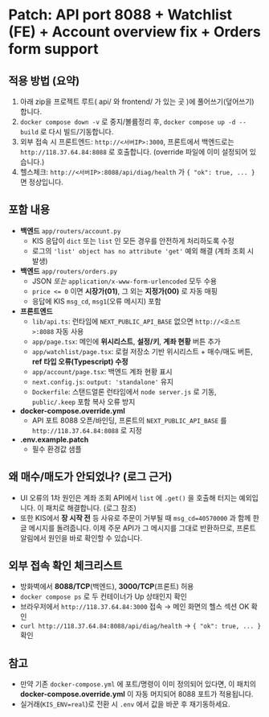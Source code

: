 # Patch: API port 8088 + Watchlist (FE) + Account overview fix + Orders form support

## 적용 방법 (요약)
1) 아래 zip을 프로젝트 루트( api/ 와 frontend/ 가 있는 곳 )에 풀어쓰기(덮어쓰기) 합니다.
2) `docker compose down -v` 로 중지/볼륨정리 후, `docker compose up -d --build` 로 다시 빌드/기동합니다.
3) 외부 접속 시 프론트엔드: `http://<서버IP>:3000`, 프론트에서 백엔드로는 `http://118.37.64.84:8088` 로 호출합니다.
   (override 파일에 이미 설정되어 있습니다.)
4) 헬스체크: `http://<서버IP>:8088/api/diag/health` 가 `{ "ok": true, ... }` 면 정상입니다.

## 포함 내용
- **백엔드** `app/routers/account.py`
  - KIS 응답이 `dict` 또는 `list` 인 모든 경우를 안전하게 처리하도록 수정
  - 로그의 `'list' object has no attribute 'get'` 예외 해결 (계좌 조회 시 발생) 
- **백엔드** `app/routers/orders.py`
  - JSON *또는* `application/x-www-form-urlencoded` 모두 수용
  - `price <= 0` 이면 **시장가(01)**, 그 외는 **지정가(00)** 로 자동 매핑
  - 응답에 KIS `msg_cd`, `msg1`(오류 메시지) 포함
- **프론트엔드**
  - `lib/api.ts`: 런타임에 `NEXT_PUBLIC_API_BASE` 없으면 `http://<호스트>:8088` 자동 사용
  - `app/page.tsx`: 메인에 **위시리스트**, **설정/키**, **계좌 현황** 버튼 추가
  - `app/watchlist/page.tsx`: 로컬 저장소 기반 위시리스트 + 매수/매도 버튼, **ref 타입 오류(Typescript) 수정**
  - `app/account/page.tsx`: 백엔드 계좌 현황 표시
  - `next.config.js`: `output: 'standalone'` 유지
  - `Dockerfile`: 스탠드얼론 런타임에서 `node server.js` 로 기동, `public/.keep` 포함 복사 오류 방지
- **docker-compose.override.yml**
  - API 포트 8088 오픈/바인딩, 프론트의 `NEXT_PUBLIC_API_BASE` 를 `http://118.37.64.84:8088` 로 지정
- **.env.example.patch**
  - 필수 환경값 샘플

## 왜 매수/매도가 안되었나? (로그 근거)
- UI 오류의 1차 원인은 계좌 조회 API에서 `list` 에 `.get()` 을 호출해 터지는 예외입니다. 이 패치로 해결합니다. (로그 참조)
- 또한 KIS에서 **장 시작 전** 등 사유로 주문이 거부될 때 `msg_cd=40570000` 과 함께 한글 메시지를 돌려줍니다.
  이제 주문 API가 그 메시지를 그대로 반환하므로, 프론트 알림에서 원인을 바로 확인할 수 있습니다.

## 외부 접속 확인 체크리스트
- 방화벽에서 **8088/TCP**(백엔드), **3000/TCP**(프론트) 허용
- `docker compose ps` 로 두 컨테이너가 Up 상태인지 확인
- 브라우저에서 `http://118.37.64.84:3000` 접속 → 메인 화면의 헬스 섹션 OK 확인
- `curl http://118.37.64.84:8088/api/diag/health` → `{ "ok": true, ... }` 확인

## 참고
- 만약 기존 `docker-compose.yml` 에 포트/명령이 이미 정의되어 있다면, 이 패치의
  **docker-compose.override.yml** 이 자동 머지되어 8088 포트가 적용됩니다.
- 실거래(`KIS_ENV=real`)로 전환 시 `.env` 에서 값을 바꾼 후 재기동하세요.

